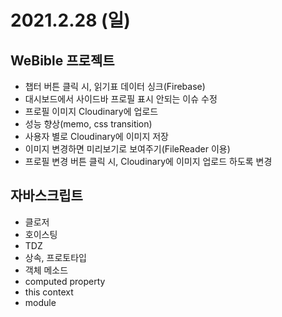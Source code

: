 # 2021.2.28 (일)

## WeBible 프로젝트

- 챕터 버튼 클릭 시, 읽기표 데이터 싱크(Firebase)
- 대시보드에서 사이드바 프로필 표시 안되는 이슈 수정
- 프로필 이미지 Cloudinary에 업로드
- 성능 향상(memo, css transition)
- 사용자 별로 Cloudinary에 이미지 저장
- 이미지 변경하면 미리보기로 보여주기(FileReader 이용)
- 프로필 변경 버튼 클릭 시, Cloudinary에 이미지 업로드 하도록 변경

## 자바스크립트

- 클로저
- 호이스팅
- TDZ
- 상속, 프로토타입
- 객체 메소드
- computed property
- this context
- module
